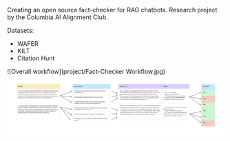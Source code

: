 Creating an open source fact-checker for RAG chatbots. Research project by the Columbia AI Alignment Club.

Datasets:
* WAFER
* KILT
* Citation Hunt

![Overall workflow](project/Fact-Checker Workflow.jpg)
![Desired format of the dataset](project/Fact-Checker.jpg)
